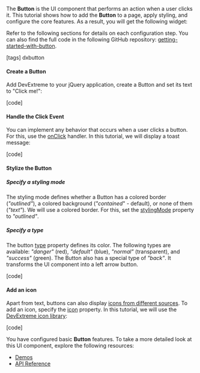 The **Button** is the UI component that performs an action when a user clicks it. This tutorial shows how to add the **Button** to a page, apply styling, and configure the core features. As a result, you will get the following widget:

<div class="simulator-desktop-container" data-view="/Content/Applications/20_2/GettingStartedWith/Button/index.html, /Content/Applications/20_2/GettingStartedWith/Button/index.js, /Content/Applications/20_2/GettingStartedWith/Button/index.css"></div>

Refer to the following sections for details on each configuration step. You can also find the full code in the following GitHub repository: <a href="https://github.com/DevExpress-Examples/getting-started-with-button" target="_blank">getting-started-with-button</a>.

[tags] dxbutton


#### Create a Button
Add DevExtreme to your jQuery application, create a Button and set its text to "Click me!":

[code]

#### Handle the Click Event
You can implement any behavior that occurs when a user clicks a button. For this, use the [onClick](/Documentation/ApiReference/UI_Widgets/dxButton/Configuration/#onClick) handler. In this tutorial, we will display a toast message:

[code]


#### Stylize the Button
##### Specify a styling mode
The styling mode defines whether a Button has a colored border (*"outlined"*), a colored background (*"contained*" - default), or none of them (*"text"*). We will use a colored border. For this, set the [stylingMode](/Documentation/ApiReference/UI_Widgets/dxButton/Configuration/#stylingMode) property to *"outlined"*.

##### Specify a type
The button [type](/Documentation/ApiReference/UI_Widgets/dxButton/Configuration/#type) property defines its color. The following types are available: *"danger"* (red), *"default"* (blue), *"normal"* (transparent), and *"success"* (green). The Button also has a special type of *"back"*. It transforms the UI component into a left arrow button.

[code]


#### Add an icon
Apart from text, buttons can also display [icons from different sources](https://js.devexpress.com/Documentation/Guide/Themes_and_Styles/Icons/). To add an icon, specify the [icon](/Documentation/ApiReference/UI_Widgets/dxButton/Configuration/#icon) property. In this tutorial, we will use the [DevExtreme icon library](/Documentation/Guide/Themes_and_Styles/Icons/#Built-In_Icon_Library):

[code]


You have configured basic **Button** features. To take a more detailed look at this UI component, explore the following resources:

- [Demos](https://js.devexpress.com/Demos/WidgetsGallery/Demo/Button/Overview) 
- [API Reference](/Documentation/ApiReference/UI_Widgets/dxButton/)